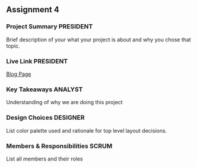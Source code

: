 ## Assignment 4

### Project Summary PRESIDENT

Brief description of your what your project is about and why you chose that topic.

### Live Link PRESIDENT

[Blog Page](https://{username}.github.io/{reponame}/homework-2)

### Key Takeaways ANALYST

Understanding of why we are doing this project

### Design Choices DESIGNER

List color palette used and rationale for top level layout decisions.

### Members & Responsibilities SCRUM

List all members and their roles
